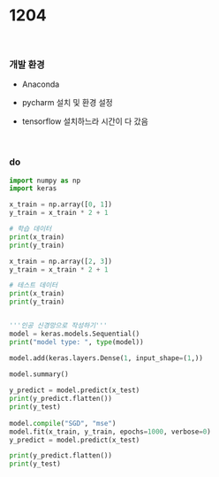 # 1204



<br/>

### 개발 환경

- Anaconda



- pycharm 설치 및 환경 설정



- tensorflow 설치하느라 시간이 다 갔음



<br/>

### do

````python
import numpy as np
import keras

x_train = np.array([0, 1])
y_train = x_train * 2 + 1

# 학습 데이터
print(x_train)
print(y_train)

x_train = np.array([2, 3])
y_train = x_train * 2 + 1

# 테스트 데이터
print(x_train)
print(y_train)


'''인공 신경망으로 작성하기'''
model = keras.models.Sequential()
print("model type: ", type(model))

model.add(keras.layers.Dense(1, input_shape=(1,))
          
model.summary()

y_predict = model.predict(x_test)
print(y_predict.flatten())
print(y_test)
          
model.compile("SGD", "mse")
model.fit(x_train, y_train, epochs=1000, verbose=0)
y_predict = model.predict(x_test)

print(y_predict.flatten())
print(y_test)
````



<br/>





<br/><br/><br/>